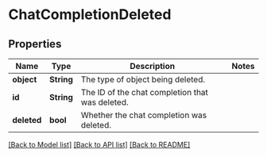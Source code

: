 # ChatCompletionDeleted

## Properties

Name | Type | Description | Notes
------------ | ------------- | ------------- | -------------
**object** | **String** | The type of object being deleted. | 
**id** | **String** | The ID of the chat completion that was deleted. | 
**deleted** | **bool** | Whether the chat completion was deleted. | 

[[Back to Model list]](../README.md#documentation-for-models) [[Back to API list]](../README.md#documentation-for-api-endpoints) [[Back to README]](../README.md)


